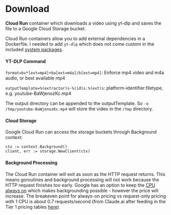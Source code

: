 # Download

**Cloud Run** container which downloads a video using yt-dlp and saves the file to a Google Cloud Storage bucket.

Cloud Run containers allow you to add external dependencies in a Dockerfile. I needed to add `yt-dlp` which does not come custom in the included [system packages](https://cloud.google.com/functions/docs/reference/system-packages).

#### YT-DLP Command
`format=bv*[ext=mp4]+ba[ext=m4a]/b[ext=mp4]`: Enforce mp4 video and m4a audio, or best available mp4

`outputTemplate=%(extractor)s-%(id)s.%(ext)s`: platform-identifier.filetype, e.g. youtube-BaWjenozKc.mp4

The output directory can be appended to the outputTemplate. So `-o /tmp/youtube-BaWjenozKc.mp4` will store the video in the `/tmp` directory.

#### Cloud Storage
Google Cloud Run can access the storage buckets through Background context:
```
ctx := context.Background()
client, err := storage.NewClient(ctx)
```

#### Background Processing
The Cloud Run container will exit as soon as the HTTP request returns. This means goroutines and background processing will not work because the HTTP request finishes too early. Google has an option to keep the [CPU always on](https://cloud.google.com/run/docs/configuring/cpu-allocation) which makes backgrounding possible - however the price will increase. The breakeven point for always-on pricing vs request-only pricing with 1 CPU is about 0.7 requests/second (from Claude.ai after feeding in the Tier 1 pricing tables [here](https://cloud.google.com/run/pricing)).
